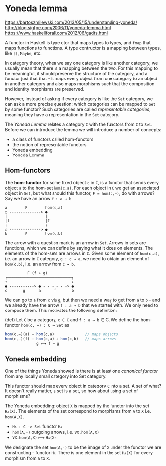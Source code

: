 # Yoneda lemma

https://bartoszmilewski.com/2013/05/15/understanding-yoneda/
http://blog.sigfpe.com/2006/11/yoneda-lemma.html
https://www.haskellforall.com/2012/06/gadts.html


A functor in Haskell is type ctor that maps types to types, and `fmap` that maps functions to functions. A type contructor is a mapping between types, like `[]`, `Maybe`, etc.

In category theory, when we say one category is like another category, we usually mean that there is a mapping between the two. For this mapping to be meaningful, it should preserve the structure of the category, and a functor just that that - it maps every object from one category to an object in another category and also maps morphisms such that the composition and identity morphisms are preserved.

However, instead of asking if every category is like the `Set` category, we can ask a more precise question: which categories can be mapped to `Set` by some functor? Such categories are called *representable categories*, meaning they have a representation in the `Set` category.

The *Yoneda Lemma* relates a category `C` with the functors from `C` to `Set`. Before we can introduce the lemma we will introduce a number of concepts:
- a class of functors called hom-functors
- the notion of representable functors
- Yoneda embedding
- Yoneda Lemma

## Hom-functors

The **hom-functor** for some fixed object `c` in `C`, is a functor that sends every object `a` to the hom-set `hom(c,a)`. For each object in `C` we get an associated object in `Set`, but what should this functor, `F = hom(c,−)`, do with arrows? Say we have an arrow `f : a → b`

```
a        F        hom(c,a)
○ --------------> ●
|                 |
|f                |?
↓                 ↓
○ --------------> ●
b        F        hom(c,b)
```

The arrow with a question mark is an arrow in `Set`. Arrows in sets are functions, which we can define by saying what it does on elements. The elements of the hom-sets are arrows in `C`. Given some element of `hom(c,a)`, i.e. an arrow in `C` category, `g : c → a`, we need to obtain an element of `hom(c,b)`, i.e. an arrow from `c → b`.

```
          F (f ∘ g)
┌─────────────────────────────┐
↑                             ↓
● -----------> ● - - - - - -> ●
c       g      a      f       b
```

We can go to `a` from `c` via `g`, but then we need a way to get from `a` to `b` - and we already have the arrow `f : a → b` that we started with. We only need to compose them. This motivates the following definition:

(def) Let `C` be a category, `c ∈ C` and `f : a → b` ∈ C. 
We define the hom-functor `hom(c, −) : C → Set` as 

```js
hom(c,−)(a) = hom(c,a)              // maps objects
hom(c,−)(f) : hom(c,a) → hom(c,b)   // maps arrows
              g ⟼ f ∘ g
```


## Yoneda embedding

One of the things Yoneda showed is there is at least one *canonical functor* from any locally small category into Set category.

This functor should map every object in category `C` into a set. A set of what? It doesn't really matter, a set is a set, so how about using a set of morphisms?

The Yoneda embedding: object `X` is mapped by the functor into the set `Hᴀ(X)`. The elements of the set correspond to morphisms from `A` to `X` i.e. `hom(A,X)`.

- `Hᴀ : C -> Set` functor `Hᴀ`
- `hom(A,-)` outgoing arrows, i.e. `∀X.hom(A,X)`
- `∀X.hom(A,X)` ⟼ `Hᴀ(X)`

We designate the set `hom(A,-)` to be the image of `X` under the functor we are constructing - functor `Hᴀ`. There is one element in the set `Hᴀ(X)` for every morphism from `A` to `X`.
